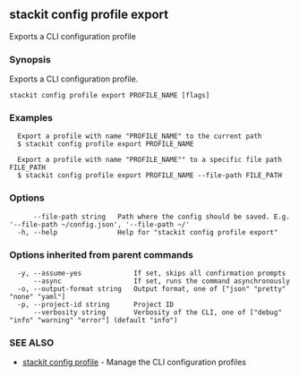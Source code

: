 ## stackit config profile export

Exports a CLI configuration profile

### Synopsis

Exports a CLI configuration profile.

```
stackit config profile export PROFILE_NAME [flags]
```

### Examples

```
  Export a profile with name "PROFILE_NAME" to the current path
  $ stackit config profile export PROFILE_NAME

  Export a profile with name "PROFILE_NAME"" to a specific file path FILE_PATH
  $ stackit config profile export PROFILE_NAME --file-path FILE_PATH
```

### Options

```
      --file-path string   Path where the config should be saved. E.g. '--file-path ~/config.json', '--file-path ~/'
  -h, --help               Help for "stackit config profile export"
```

### Options inherited from parent commands

```
  -y, --assume-yes             If set, skips all confirmation prompts
      --async                  If set, runs the command asynchronously
  -o, --output-format string   Output format, one of ["json" "pretty" "none" "yaml"]
  -p, --project-id string      Project ID
      --verbosity string       Verbosity of the CLI, one of ["debug" "info" "warning" "error"] (default "info")
```

### SEE ALSO

* [stackit config profile](./stackit_config_profile.md)	 - Manage the CLI configuration profiles

